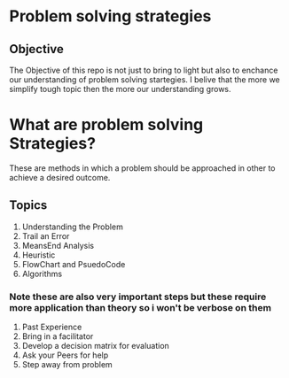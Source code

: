 # Problem solving strategies

## Objective
The Objective of this repo is not just to bring to light but also to enchance our understanding of problem solving startegies. I belive that the more we simplify tough topic then the more our understanding grows.


# What are problem solving Strategies?

These are methods in which a problem should be approached in other to achieve a desired outcome.


## Topics
1. Understanding the Problem
2. Trail an Error
3. MeansEnd Analysis
4. Heuristic 
5. FlowChart and PsuedoCode
6. Algorithms


### Note these are also very important steps but these require more application than theory so i won't be verbose on them
 1. Past Experience
 2. Bring in a facilitator
 3. Develop a decision matrix for evaluation
 4. Ask your Peers for help
 5. Step away from problem


